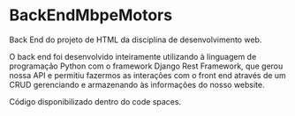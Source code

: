 # BackEndMbpeMotors
Back End do projeto de HTML da disciplina de desenvolvimento web.

O back end foi desenvolvido inteiramente utilizando à linguagem de programação Python com o framework Django Rest Framework, que gerou nossa API e permitiu fazermos as interações com o front end através de um CRUD gerenciando e armazenando às informações do nosso website.

Código disponibilizado dentro do code spaces.
